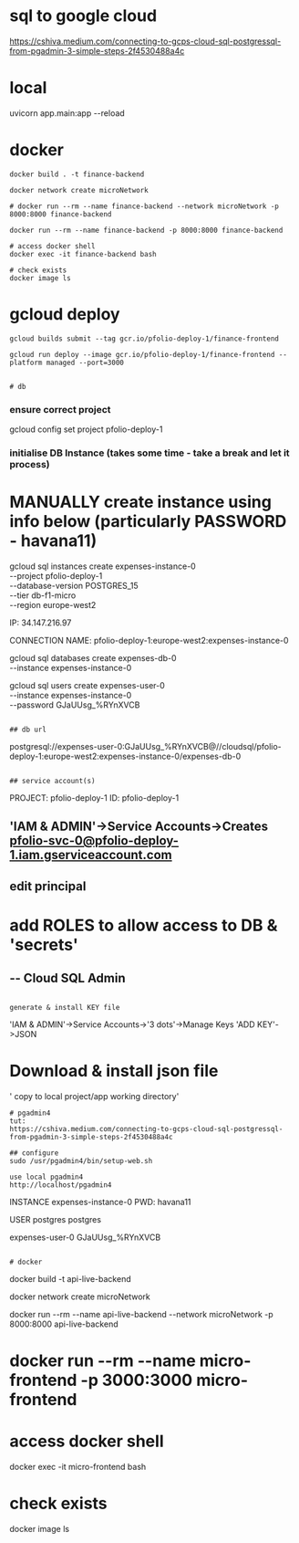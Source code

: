 # sql to google cloud
https://cshiva.medium.com/connecting-to-gcps-cloud-sql-postgressql-from-pgadmin-3-simple-steps-2f4530488a4c

# local
uvicorn app.main:app --reload

# docker
```
docker build . -t finance-backend

docker network create microNetwork

# docker run --rm --name finance-backend --network microNetwork -p 8000:8000 finance-backend

docker run --rm --name finance-backend -p 8000:8000 finance-backend

# access docker shell
docker exec -it finance-backend bash

# check exists
docker image ls
```

# gcloud deploy
```
gcloud builds submit --tag gcr.io/pfolio-deploy-1/finance-frontend

gcloud run deploy --image gcr.io/pfolio-deploy-1/finance-frontend --platform managed --port=3000
```
```

# db
```
### ensure correct project
gcloud config set project pfolio-deploy-1

### initialise DB Instance (takes some time  - take a break and let it process)
# MANUALLY create instance using info below (particularly PASSWORD - havana11)
gcloud sql instances create expenses-instance-0 \
    --project pfolio-deploy-1 \
    --database-version POSTGRES_15 \
    --tier db-f1-micro \
    --region europe-west2

IP: 
34.147.216.97

CONNECTION NAME:
pfolio-deploy-1:europe-west2:expenses-instance-0

gcloud sql databases create expenses-db-0 \
    --instance expenses-instance-0

gcloud sql users create expenses-user-0 \
    --instance expenses-instance-0 \
    --password GJaUUsg_%RYnXVCB

```

## db url
```
postgresql://expenses-user-0:GJaUUsg_%RYnXVCB@//cloudsql/pfolio-deploy-1:europe-west2:expenses-instance-0/expenses-db-0
```

## service account(s)
```
PROJECT: pfolio-deploy-1
ID: pfolio-deploy-1

'IAM & ADMIN'->Service Accounts->Creates
pfolio-svc-0@pfolio-deploy-1.iam.gserviceaccount.com
-
edit principal
-

# add ROLES to allow access to DB & 'secrets'
--
Cloud SQL Admin
--
```

generate & install KEY file
```
'IAM & ADMIN'->Service Accounts->'3 dots'->Manage Keys
'ADD KEY'->JSON
# Download & install json file
' copy to local project/app working directory'
```
# pgadmin4
tut:
https://cshiva.medium.com/connecting-to-gcps-cloud-sql-postgressql-from-pgadmin-3-simple-steps-2f4530488a4c

## configure
sudo /usr/pgadmin4/bin/setup-web.sh

use local pgadmin4
http://localhost/pgadmin4

```
INSTANCE
<set password>
expenses-instance-0
PWD:
havana11

USER
postgres
postgres

expenses-user-0
GJaUUsg_%RYnXVCB
```

# docker
```
docker build -t api-live-backend

docker network create microNetwork

docker run --rm --name api-live-backend --network microNetwork -p 8000:8000 api-live-backend

# docker run --rm --name micro-frontend -p 3000:3000 micro-frontend

# access docker shell
docker exec -it micro-frontend bash

# check exists
docker image ls
```